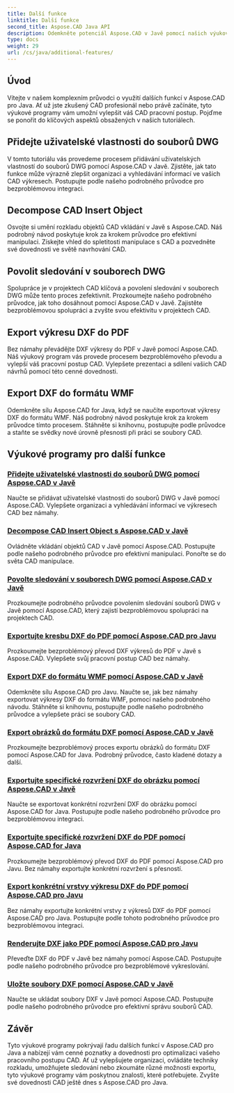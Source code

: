 ```yaml
---
title: Další funkce
linktitle: Další funkce
second_title: Aspose.CAD Java API
description: Odemkněte potenciál Aspose.CAD v Javě pomocí našich výukových programů. Přidejte uživatelské vlastnosti, rozložte objekty vložení CAD, povolte sledování a bezproblémově exportujte výkresy DXF. Zvyšte svůj CAD pracovní postup bez námahy.
type: docs
weight: 29
url: /cs/java/additional-features/
---
```



## Úvod

Vítejte v našem komplexním průvodci o využití dalších funkcí v Aspose.CAD pro Java. Ať už jste zkušený CAD profesionál nebo právě začínáte, tyto výukové programy vám umožní vylepšit váš CAD pracovní postup. Pojďme se ponořit do klíčových aspektů obsažených v našich tutoriálech.

## Přidejte uživatelské vlastnosti do souborů DWG

V tomto tutoriálu vás provedeme procesem přidávání uživatelských vlastností do souborů DWG pomocí Aspose.CAD v Javě. Zjistěte, jak tato funkce může výrazně zlepšit organizaci a vyhledávání informací ve vašich CAD výkresech. Postupujte podle našeho podrobného průvodce pro bezproblémovou integraci.

## Decompose CAD Insert Object

Osvojte si umění rozkladu objektů CAD vkládání v Javě s Aspose.CAD. Náš podrobný návod poskytuje krok za krokem průvodce pro efektivní manipulaci. Získejte vhled do spletitosti manipulace s CAD a pozvedněte své dovednosti ve světě navrhování CAD.

## Povolit sledování v souborech DWG

Spolupráce je v projektech CAD klíčová a povolení sledování v souborech DWG může tento proces zefektivnit. Prozkoumejte našeho podrobného průvodce, jak toho dosáhnout pomocí Aspose.CAD v Javě. Zajistěte bezproblémovou spolupráci a zvyšte svou efektivitu v projektech CAD.

## Export výkresu DXF do PDF

Bez námahy převádějte DXF výkresy do PDF v Javě pomocí Aspose.CAD. Náš výukový program vás provede procesem bezproblémového převodu a vylepší váš pracovní postup CAD. Vylepšete prezentaci a sdílení vašich CAD návrhů pomocí této cenné dovednosti.

## Export DXF do formátu WMF

Odemkněte sílu Aspose.CAD for Java, když se naučíte exportovat výkresy DXF do formátu WMF. Náš podrobný návod poskytuje krok za krokem průvodce tímto procesem. Stáhněte si knihovnu, postupujte podle průvodce a staňte se svědky nové úrovně přesnosti při práci se soubory CAD.

## Výukové programy pro další funkce
### [Přidejte uživatelské vlastnosti do souborů DWG pomocí Aspose.CAD v Javě](./add-custom-properties/)
Naučte se přidávat uživatelské vlastnosti do souborů DWG v Javě pomocí Aspose.CAD. Vylepšete organizaci a vyhledávání informací ve výkresech CAD bez námahy.
### [Decompose CAD Insert Object s Aspose.CAD v Javě](./decompose-cad-insert-object/)
Ovládněte vkládání objektů CAD v Javě pomocí Aspose.CAD. Postupujte podle našeho podrobného průvodce pro efektivní manipulaci. Ponořte se do světa CAD manipulace.
### [Povolte sledování v souborech DWG pomocí Aspose.CAD v Javě](./enable-tracking/)
Prozkoumejte podrobného průvodce povolením sledování souborů DWG v Javě pomocí Aspose.CAD, který zajistí bezproblémovou spolupráci na projektech CAD.
### [Exportujte kresbu DXF do PDF pomocí Aspose.CAD pro Javu](./export-dxf-to-pdf/)
Prozkoumejte bezproblémový převod DXF výkresů do PDF v Javě s Aspose.CAD. Vylepšete svůj pracovní postup CAD bez námahy.
### [Export DXF do formátu WMF pomocí Aspose.CAD v Javě](./export-dxf-to-wmf/)
Odemkněte sílu Aspose.CAD pro Javu. Naučte se, jak bez námahy exportovat výkresy DXF do formátu WMF, pomocí našeho podrobného návodu. Stáhněte si knihovnu, postupujte podle našeho podrobného průvodce a vylepšete práci se soubory CAD.
### [Export obrázků do formátu DXF pomocí Aspose.CAD v Javě](./export-images-to-dxf/)
Prozkoumejte bezproblémový proces exportu obrázků do formátu DXF pomocí Aspose.CAD for Java. Podrobný průvodce, často kladené dotazy a další.
### [Exportujte specifické rozvržení DXF do obrázku pomocí Aspose.CAD v Javě](./export-specific-layout-to-image/)
Naučte se exportovat konkrétní rozvržení DXF do obrázku pomocí Aspose.CAD for Java. Postupujte podle našeho podrobného průvodce pro bezproblémovou integraci.
### [Exportujte specifické rozvržení DXF do PDF pomocí Aspose.CAD for Java](./export-specific-layout-to-pdf/)
Prozkoumejte bezproblémový převod DXF do PDF pomocí Aspose.CAD pro Javu. Bez námahy exportujte konkrétní rozvržení s přesností.
### [Export konkrétní vrstvy výkresu DXF do PDF pomocí Aspose.CAD pro Javu](./export-specific-layer-to-pdf/)
Bez námahy exportujte konkrétní vrstvy z výkresů DXF do PDF pomocí Aspose.CAD pro Java. Postupujte podle tohoto podrobného průvodce pro bezproblémovou integraci.
### [Renderujte DXF jako PDF pomocí Aspose.CAD pro Javu](./render-dxf-as-pdf/)
Převeďte DXF do PDF v Javě bez námahy pomocí Aspose.CAD. Postupujte podle našeho podrobného průvodce pro bezproblémové vykreslování.
### [Uložte soubory DXF pomocí Aspose.CAD v Javě](./save-dxf-files/)
Naučte se ukládat soubory DXF v Javě pomocí Aspose.CAD. Postupujte podle našeho podrobného průvodce pro efektivní správu souborů CAD.

## Závěr

Tyto výukové programy pokrývají řadu dalších funkcí v Aspose.CAD pro Java a nabízejí vám cenné poznatky a dovednosti pro optimalizaci vašeho pracovního postupu CAD. Ať už vylepšujete organizaci, ovládáte techniky rozkladu, umožňujete sledování nebo zkoumáte různé možnosti exportu, tyto výukové programy vám poskytnou znalosti, které potřebujete. Zvyšte své dovednosti CAD ještě dnes s Aspose.CAD pro Java.